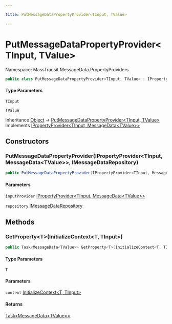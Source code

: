```yaml
---

title: PutMessageDataPropertyProvider<TInput, TValue>

---
```


# PutMessageDataPropertyProvider\<TInput, TValue\>

Namespace: MassTransit.MessageData.PropertyProviders

```csharp
public class PutMessageDataPropertyProvider<TInput, TValue> : IPropertyProvider<TInput, MessageData<TValue>>
```

#### Type Parameters

`TInput`<br/>

`TValue`<br/>

Inheritance [Object](https://learn.microsoft.com/en-us/dotnet/api/system.object) → [PutMessageDataPropertyProvider\<TInput, TValue\>](../masstransit-messagedata-propertyproviders/putmessagedatapropertyprovider-2)<br/>
Implements [IPropertyProvider\<TInput, MessageData\<TValue\>\>](../masstransit-initializers/ipropertyprovider-2)

## Constructors

### **PutMessageDataPropertyProvider(IPropertyProvider\<TInput, MessageData\<TValue\>\>, IMessageDataRepository)**

```csharp
public PutMessageDataPropertyProvider(IPropertyProvider<TInput, MessageData<TValue>> inputProvider, IMessageDataRepository repository)
```

#### Parameters

`inputProvider` [IPropertyProvider\<TInput, MessageData\<TValue\>\>](../masstransit-initializers/ipropertyprovider-2)<br/>

`repository` [IMessageDataRepository](../../masstransit-abstractions/masstransit/imessagedatarepository)<br/>

## Methods

### **GetProperty\<T\>(InitializeContext\<T, TInput\>)**

```csharp
public Task<MessageData<TValue>> GetProperty<T>(InitializeContext<T, TInput> context)
```

#### Type Parameters

`T`<br/>

#### Parameters

`context` [InitializeContext\<T, TInput\>](../../masstransit-abstractions/masstransit-initializers/initializecontext-2)<br/>

#### Returns

[Task\<MessageData\<TValue\>\>](https://learn.microsoft.com/en-us/dotnet/api/system.threading.tasks.task-1)<br/>
